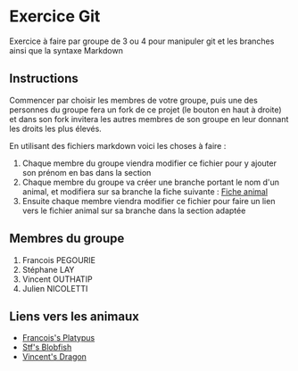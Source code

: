 # Exercice Git
Exercice à faire par groupe de 3 ou 4 pour manipuler git et les branches ainsi que la syntaxe Markdown

## Instructions

Commencer par choisir les membres de votre groupe, puis une des personnes du groupe fera un fork de ce projet (le bouton en haut à droite) et dans son fork invitera les autres membres de son groupe en leur donnant les droits les plus élevés.

En utilisant des fichiers markdown voici les choses à faire :

1. Chaque membre du groupe viendra modifier ce fichier pour y ajouter son prénom en bas dans la section 
2. Chaque membre du groupe va créer une branche portant le nom d'un animal, et modifiera sur sa branche la fiche suivante : [Fiche animal](animal.md)
3. Ensuite chaque membre viendra modifier ce fichier pour faire un lien vers le fichier animal sur sa branche dans la section adaptée

## Membres du groupe
1. Francois PEGOURIE
2. Stéphane LAY
3. Vincent OUTHATIP
4. Julien NICOLETTI

## Liens vers les animaux

* [Francois's Platypus](https://github.com/thelostfire/hb-dwwm-2025-git-exo/blob/Platypus/animal.md)
* [Stf's Blobfish](https://github.com/thelostfire/hb-dwwm-2025-git-exo/blob/blob/animal.md)
* [Vincent's Dragon](https://github.com/thelostfire/hb-dwwm-2025-git-exo/blob/Dragon_de_komodo/animal.md)
